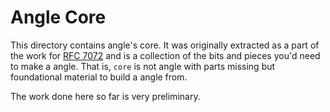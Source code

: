 # Angle Core

This directory contains angle's core. It was originally extracted as a part of
the work for [RFC 7072] and is a collection of the bits and pieces you'd need to
make a angle. That is, `core` is not angle with parts missing but foundational
material to build a angle from.

The work done here so far is very preliminary.

[RFC 7072]: https://github.com/khulnasoft/angle/blob/fc3799ba83a7e67fde5b23729556174bf5e057eb/rfcs/2021-04-13-7027-core-extraction.md
